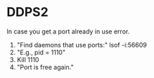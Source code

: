 # DDPS2
In case you get a port already in use error.
1) "Find daemons that use ports:" lsof -i:56609
2) "E.g., pid = 1110"
3) Kill 1110
4) "Port is free again."

